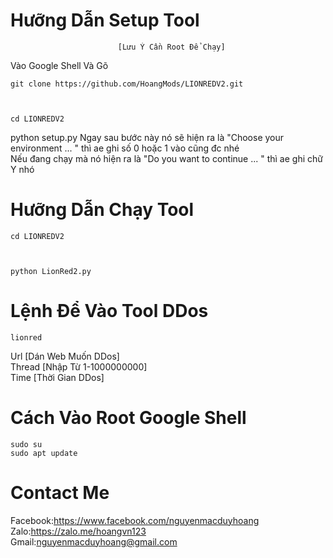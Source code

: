 # Hưỡng Dẫn Setup Tool
                            [Lưu Ý Cần Root Để Chạy]
 Vào Google Shell Và Gõ
 
 
 
    git clone https://github.com/HoangMods/LIONREDV2.git
    
    
    
    cd LIONREDV2
 
 
 
 python setup.py Ngay sau bước này nó sẽ hiện ra là "Choose your environment ... " thì ae ghi số 0 hoặc 1 vào cũng đc nhé<br/>Nếu đang chạy mà nó hiện ra là "Do you want to continue ... " thì ae ghi chữ Y nhó
# Hưỡng Dẫn Chạy Tool



    cd LIONREDV2
    
    
    
    python LionRed2.py
    
    
    
 # Lệnh Để Vào Tool DDos
 
 
 
    lionred
    
    
    
 Url [Dán Web Muốn DDos]<br/>
 Thread [Nhập Từ 1-1000000000]<br/>
 Time [Thời Gian DDos]<br/>
# Cách Vào Root Google Shell
    sudo su
    sudo apt update
    
# Contact Me
 Facebook:https://www.facebook.com/nguyenmacduyhoang<br/>
 Zalo:https://zalo.me/hoangvn123<br/>
 Gmail:nguyenmacduyhoang@gmail.com
 
 
 

